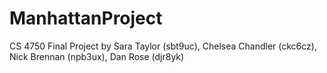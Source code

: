 # ManhattanProject
CS 4750 Final Project by Sara Taylor (sbt9uc), Chelsea Chandler (ckc6cz), Nick Brennan (npb3ux), Dan Rose (djr8yk) 
